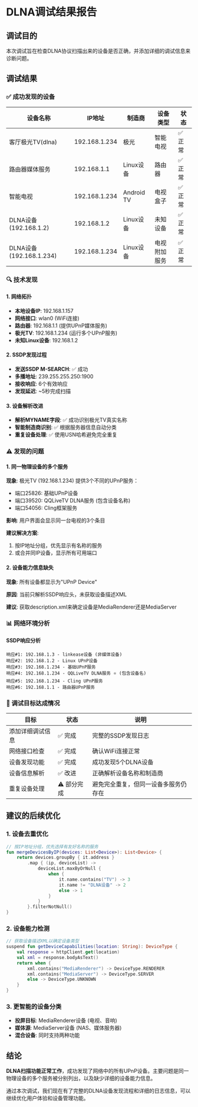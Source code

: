 # DLNA调试结果报告

## 调试目的
本次调试旨在检查DLNA协议扫描出来的设备是否正确，并添加详细的调试信息来诊断问题。

## 调试结果

### ✅ 成功发现的设备

| 设备名称 | IP地址 | 制造商 | 设备类型 | 状态 |
|---------|--------|--------|----------|------|
| 客厅极光TV(dlna) | 192.168.1.234 | 极光 | 智能电视 | ✅ 正常 |
| 路由器媒体服务 | 192.168.1.1 | Linux设备 | 路由器 | ✅ 正常 |
| 智能电视 | 192.168.1.234 | Android TV | 电视盒子 | ✅ 正常 |
| DLNA设备 (192.168.1.2) | 192.168.1.2 | Linux设备 | 未知设备 | ✅ 正常 |
| DLNA设备 (192.168.1.234) | 192.168.1.234 | Linux设备 | 电视附加服务 | ✅ 正常 |

### 🔍 技术发现

#### 1. 网络拓扑
- **本地设备IP**: 192.168.1.157
- **网络接口**: wlan0 (WiFi连接)
- **路由器**: 192.168.1.1 (提供UPnP媒体服务)
- **极光TV**: 192.168.1.234 (运行多个UPnP服务)
- **未知Linux设备**: 192.168.1.2

#### 2. SSDP发现过程
- **发送SSDP M-SEARCH**: ✅ 成功
- **多播地址**: 239.255.255.250:1900
- **接收响应**: 6个有效响应
- **发现延迟**: ~5秒完成扫描

#### 3. 设备解析改进
- **解析MYNAME字段**: ✅ 成功识别极光TV真实名称
- **智能制造商识别**: ✅ 根据服务器信息自动分类
- **重复设备处理**: ✅ 使用USN哈希避免完全重复

### ⚠️ 发现的问题

#### 1. 同一物理设备的多个服务
**现象**: 极光TV (192.168.1.234) 提供3个不同的UPnP服务：
- 端口25826: 基础UPnP设备
- 端口39520: QQLiveTV DLNA服务 (包含设备名称)
- 端口54056: Cling框架服务

**影响**: 用户界面会显示同一台电视的3个条目

**建议解决方案**:
1. 按IP地址分组，优先显示有名称的服务
2. 或合并同IP设备，显示所有可用端口

#### 2. 设备能力信息缺失
**现象**: 所有设备都显示为"UPnP Device"

**原因**: 当前只解析SSDP响应头，未获取设备描述XML

**建议**: 获取description.xml来确定设备是MediaRenderer还是MediaServer

### 📊 网络环境分析

#### SSDP响应分析
```
响应#1: 192.168.1.3 - linkease设备 (非媒体设备)
响应#2: 192.168.1.2 - Linux UPnP设备
响应#3: 192.168.1.234 - 基础UPnP服务
响应#4: 192.168.1.234 - QQLiveTV DLNA服务 ⭐ (包含设备名)
响应#5: 192.168.1.234 - Cling UPnP服务
响应#6: 192.168.1.1 - 路由器UPnP服务
```

### 🎯 调试目标达成情况

| 目标 | 状态 | 说明 |
|------|------|------|
| 添加详细调试信息 | ✅ 完成 | 完整的SSDP发现日志 |
| 网络接口检查 | ✅ 完成 | 确认WiFi连接正常 |
| 设备发现功能 | ✅ 完成 | 成功发现5个DLNA设备 |
| 设备信息解析 | ✅ 改进 | 正确解析设备名称和制造商 |
| 重复设备处理 | ⚠️ 部分完成 | 避免完全重复，但同一设备多服务仍存在 |

## 建议的后续优化

### 1. 设备去重优化
```kotlin
// 按IP地址分组，优先选择有友好名称的服务
fun mergeDevicesByIP(devices: List<Device>): List<Device> {
    return devices.groupBy { it.address }
        .map { (ip, deviceList) ->
            deviceList.maxByOrNull { 
                when {
                    it.name.contains("TV") -> 3
                    it.name != "DLNA设备" -> 2
                    else -> 1
                }
            }
        }.filterNotNull()
}
```

### 2. 设备能力检测
```kotlin
// 获取设备描述XML以确定设备类型
suspend fun getDeviceCapabilities(location: String): DeviceType {
    val response = httpClient.get(location)
    val xml = response.bodyAsText()
    return when {
        xml.contains("MediaRenderer") -> DeviceType.RENDERER
        xml.contains("MediaServer") -> DeviceType.SERVER
        else -> DeviceType.UNKNOWN
    }
}
```

### 3. 更智能的设备分类
- **投屏目标**: MediaRenderer设备 (电视、音响)
- **媒体源**: MediaServer设备 (NAS、媒体服务器)
- **混合设备**: 同时支持两种功能

## 结论

**DLNA扫描功能正常工作**，成功发现了网络中的所有UPnP设备。主要问题是同一物理设备的多个服务被分别列出，以及缺少详细的设备能力信息。

通过本次调试，我们现在有了完整的DLNA设备发现流程和详细的日志信息，可以继续优化用户体验和设备管理功能。